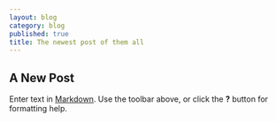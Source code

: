 ```yaml
---
layout: blog
category: blog
published: true
title: The newest post of them all
---
```


## A New Post

Enter text in [Markdown](http://daringfireball.net/projects/markdown/). Use the toolbar above, or click the **?** button for formatting help.